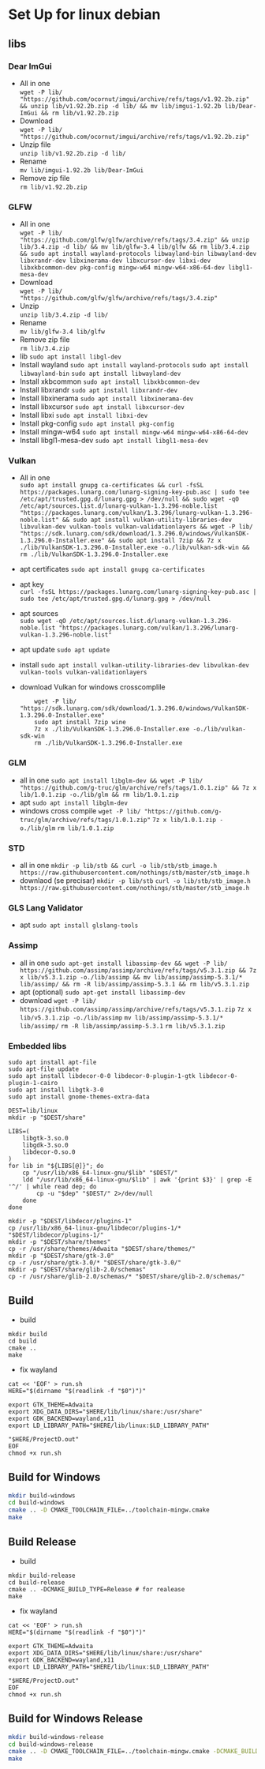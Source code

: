 # Set Up for linux debian

## libs

### Dear ImGui

- All in one \
    `wget -P lib/ "https://github.com/ocornut/imgui/archive/refs/tags/v1.92.2b.zip" && unzip lib/v1.92.2b.zip -d lib/ && mv lib/imgui-1.92.2b lib/Dear-ImGui && rm lib/v1.92.2b.zip`
- Download \
    `wget -P lib/ "https://github.com/ocornut/imgui/archive/refs/tags/v1.92.2b.zip"`
- Unzip file \
    `unzip lib/v1.92.2b.zip -d lib/`
- Rename \
    `mv lib/imgui-1.92.2b lib/Dear-ImGui`
- Remove zip file \
    `rm lib/v1.92.2b.zip`

### GLFW

- All in one \
    `wget -P lib/ "https://github.com/glfw/glfw/archive/refs/tags/3.4.zip" && unzip lib/3.4.zip -d lib/ && mv lib/glfw-3.4 lib/glfw && rm lib/3.4.zip && sudo apt install wayland-protocols libwayland-bin libwayland-dev libxrandr-dev libxinerama-dev libxcursor-dev libxi-dev libxkbcommon-dev pkg-config mingw-w64 mingw-w64-x86-64-dev libgl1-mesa-dev`
- Download \
    `wget -P lib/ "https://github.com/glfw/glfw/archive/refs/tags/3.4.zip"`
- Unzip \
    `unzip lib/3.4.zip -d lib/`
- Rename \
    `mv lib/glfw-3.4 lib/glfw`
- Remove zip file \
    `rm lib/3.4.zip`
- lib
    `sudo apt install libgl-dev`
- Install wayland
    `sudo apt install wayland-protocols`
    `sudo apt install libwayland-bin`
    `sudo apt install libwayland-dev`
- Install xkbcommon
    `sudo apt install libxkbcommon-dev`
- Install libxrandr
    `sudo apt install libxrandr-dev`
- Install libxinerama
    `sudo apt install libxinerama-dev`
- Install libxcursor
    `sudo apt install libxcursor-dev`
- Install libxi
    `sudo apt install libxi-dev`
- Install pkg-config
    `sudo apt install pkg-config`
- Install mingw-w64
    `sudo apt install mingw-w64 mingw-w64-x86-64-dev`
- Install libgl1-mesa-dev
    `sudo apt install libgl1-mesa-dev`

### Vulkan

- All in one \
    `sudo apt install gnupg ca-certificates && curl -fsSL https://packages.lunarg.com/lunarg-signing-key-pub.asc | sudo tee /etc/apt/trusted.gpg.d/lunarg.gpg > /dev/null && sudo wget -qO /etc/apt/sources.list.d/lunarg-vulkan-1.3.296-noble.list "https://packages.lunarg.com/vulkan/1.3.296/lunarg-vulkan-1.3.296-noble.list" && sudo apt install vulkan-utility-libraries-dev libvulkan-dev vulkan-tools vulkan-validationlayers && wget -P lib/ "https://sdk.lunarg.com/sdk/download/1.3.296.0/windows/VulkanSDK-1.3.296.0-Installer.exe" && sudo apt install 7zip && 7z x ./lib/VulkanSDK-1.3.296.0-Installer.exe -o./lib/vulkan-sdk-win && rm ./lib/VulkanSDK-1.3.296.0-Installer.exe`
- apt certificates
    `sudo apt install gnupg ca-certificates`
- apt key \
    `curl -fsSL https://packages.lunarg.com/lunarg-signing-key-pub.asc | sudo tee /etc/apt/trusted.gpg.d/lunarg.gpg > /dev/null`
- apt sources \
    `sudo wget -qO /etc/apt/sources.list.d/lunarg-vulkan-1.3.296-noble.list "https://packages.lunarg.com/vulkan/1.3.296/lunarg-vulkan-1.3.296-noble.list"`
- apt update
    `sudo apt update`
- install
    `sudo apt install vulkan-utility-libraries-dev libvulkan-dev vulkan-tools vulkan-validationlayers`
- download Vulkan for windows crosscomplile

    ```shell
        wget -P lib/ "https://sdk.lunarg.com/sdk/download/1.3.296.0/windows/VulkanSDK-1.3.296.0-Installer.exe"
        sudo apt install 7zip wine
        7z x ./lib/VulkanSDK-1.3.296.0-Installer.exe -o./lib/vulkan-sdk-win
        rm ./lib/VulkanSDK-1.3.296.0-Installer.exe
    ```

### GLM

- all in one
    `sudo apt install libglm-dev && wget -P lib/ "https://github.com/g-truc/glm/archive/refs/tags/1.0.1.zip" && 7z x lib/1.0.1.zip -o./lib/glm && rm lib/1.0.1.zip`
- apt
    `sudo apt install libglm-dev`
- windows cross compile
    `wget -P lib/ "https://github.com/g-truc/glm/archive/refs/tags/1.0.1.zip"`
    `7z x lib/1.0.1.zip -o./lib/glm`
    `rm lib/1.0.1.zip`

### STD

- all in one
    `mkdir -p lib/stb && curl -o lib/stb/stb_image.h https://raw.githubusercontent.com/nothings/stb/master/stb_image.h`
- downlaod (se precisar)
    `mkdir -p lib/stb`
    `curl -o lib/stb/stb_image.h https://raw.githubusercontent.com/nothings/stb/master/stb_image.h`

### GLS Lang Validator

- apt
    `sudo apt install glslang-tools`

### Assimp

- all in one
    `sudo apt-get install libassimp-dev && wget -P lib/ https://github.com/assimp/assimp/archive/refs/tags/v5.3.1.zip && 7z x lib/v5.3.1.zip -o./lib/assimp && mv lib/assimp/assimp-5.3.1/* lib/assimp/ && rm -R lib/assimp/assimp-5.3.1 && rm lib/v5.3.1.zip`
- apt (optional)
    `sudo apt-get install libassimp-dev`
- download
    `wget -P lib/ https://github.com/assimp/assimp/archive/refs/tags/v5.3.1.zip`
    `7z x lib/v5.3.1.zip -o./lib/assimp`
    `mv lib/assimp/assimp-5.3.1/* lib/assimp/`
    `rm -R lib/assimp/assimp-5.3.1`
    `rm lib/v5.3.1.zip`

### Embedded libs

```shell
sudo apt install apt-file
sudo apt-file update
sudo apt install libdecor-0-0 libdecor-0-plugin-1-gtk libdecor-0-plugin-1-cairo
sudo apt install libgtk-3-0
sudo apt install gnome-themes-extra-data
```

```shell
DEST=lib/linux
mkdir -p "$DEST/share"

LIBS=(
    libgtk-3.so.0
    libgdk-3.so.0
    libdecor-0.so.0
)
for lib in "${LIBS[@]}"; do
    cp "/usr/lib/x86_64-linux-gnu/$lib" "$DEST/"
    ldd "/usr/lib/x86_64-linux-gnu/$lib" | awk '{print $3}' | grep -E '^/' | while read dep; do
        cp -u "$dep" "$DEST/" 2>/dev/null
    done
done

mkdir -p "$DEST/libdecor/plugins-1"
cp /usr/lib/x86_64-linux-gnu/libdecor/plugins-1/* "$DEST/libdecor/plugins-1/"
mkdir -p "$DEST/share/themes"
cp -r /usr/share/themes/Adwaita "$DEST/share/themes/"
mkdir -p "$DEST/share/gtk-3.0"
cp -r /usr/share/gtk-3.0/* "$DEST/share/gtk-3.0/"
mkdir -p "$DEST/share/glib-2.0/schemas"
cp -r /usr/share/glib-2.0/schemas/* "$DEST/share/glib-2.0/schemas/"
```

## Build

- build

```shell
mkdir build
cd build
cmake ..
make
```

- fix wayland

```shell
cat << 'EOF' > run.sh
HERE="$(dirname "$(readlink -f "$0")")"

export GTK_THEME=Adwaita
export XDG_DATA_DIRS="$HERE/lib/linux/share:/usr/share"
export GDK_BACKEND=wayland,x11
export LD_LIBRARY_PATH="$HERE/lib/linux:$LD_LIBRARY_PATH"

"$HERE/ProjectD.out"
EOF
chmod +x run.sh
```

## Build for Windows

```bash
mkdir build-windows
cd build-windows
cmake .. -D CMAKE_TOOLCHAIN_FILE=../toolchain-mingw.cmake
make
```
<!-- could be util
-D UPDATE_DEPS=ON
-->

## Build Release

- build

```shell
mkdir build-release
cd build-release
cmake .. -DCMAKE_BUILD_TYPE=Release # for realease
make
```

- fix wayland

```shell
cat << 'EOF' > run.sh
HERE="$(dirname "$(readlink -f "$0")")"

export GTK_THEME=Adwaita
export XDG_DATA_DIRS="$HERE/lib/linux/share:/usr/share"
export GDK_BACKEND=wayland,x11
export LD_LIBRARY_PATH="$HERE/lib/linux:$LD_LIBRARY_PATH"

"$HERE/ProjectD.out"
EOF
chmod +x run.sh
```

## Build for Windows Release

```bash
mkdir build-windows-release
cd build-windows-release
cmake .. -D CMAKE_TOOLCHAIN_FILE=../toolchain-mingw.cmake -DCMAKE_BUILD_TYPE=Release # for realease
make
```
<!-- could be util
-D UPDATE_DEPS=ON
-->
